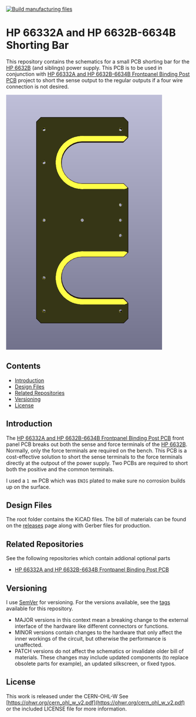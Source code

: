 [![Build manufacturing files](https://github.com/PatrickBaus/Owner-avatar-HP6632B_shorting_bar/actions/workflows/ci.yml/badge.svg)](https://github.com/PatrickBaus/Owner-avatar-HP6632B_shorting_bar/actions/workflows/ci.yml)
# HP 66332A and HP 6632B-6634B Shorting Bar
This repository contains the schematics for a small PCB shorting bar for the [HP 6632B](https://www.keysight.com/us/en/product/6632B/100-watt-system-power-supply-20v-5a.html) (and siblings) power supply. This PCB is to be used in conjunction with [HP 66332A and HP 6632B-6634B Frontpanel Binding Post PCB](https://github.com/PatrickBaus/HP6632B_binding_posts) project to short the sense output to the regular outputs if a four wire connection is not desired.

![Shorting bar PCB](images/board.png)

## Contents
- [Introduction](#introduction)
- [Design Files](#design-files)
- [Related Repositories](#related-repositories)
- [Versioning](#versioning)
- [License](#license)

## Introduction
The [HP 66332A and HP 6632B-6634B Frontpanel Binding Post PCB](https://github.com/PatrickBaus/HP6632B_binding_posts) front panel PCB breaks out both the sense and force terminals of the [HP 6632B](https://www.keysight.com/us/en/product/6632B/100-watt-system-power-supply-20v-5a.html). Normally, only the force terminals are required on the bench. This PCB is a cost-effective solution to short the sense terminals to the force terminals directly at the outpout of the power supply. Two PCBs are required to short both the positive and the common terminals.

I used a ```1 mm``` PCB which was ```ENIG``` plated to make sure no corrosion builds up on the surface.

## Design Files
The root folder contains the KiCAD files. The bill of materials can be found on the [releases](../../releases) page along with Gerber files for production.

## Related Repositories
See the following repositories which contain addional optional parts

- [HP 66332A and HP 6632B-6634B Frontpanel Binding Post PCB](https://github.com/PatrickBaus/HP6632B_binding_posts)

## Versioning
I use [SemVer](http://semver.org/) for versioning. For the versions available, see the [tags](../../tags) available for this repository.

- MAJOR versions in this context mean a breaking change to the external interface of the hardware like different connectors or functions.
- MINOR versions contain changes to the hardware that only affect the inner workings of the circuit, but otherwise the performance is unaffected.
- PATCH versions do not affect the schematics or invalidate older bill of materials. These changes may include updated components (to replace obsolete parts for example), an updated silkscreen, or fixed typos.

## License
This work is released under the CERN-OHL-W
See [https://ohwr.org/cern_ohl_w_v2.pdf](https://ohwr.org/cern_ohl_w_v2.pdf) or the included LICENSE file for more information.

